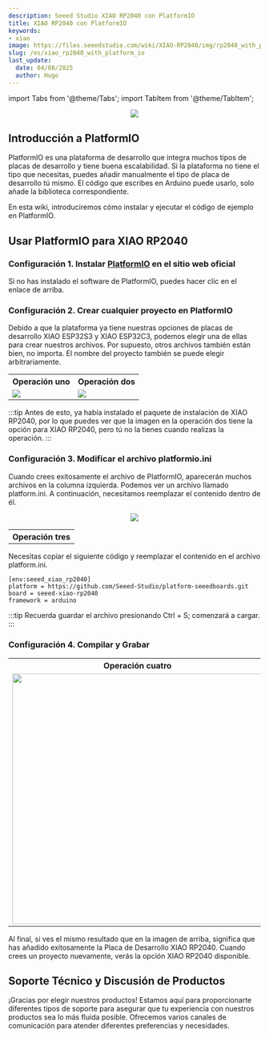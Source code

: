```yaml
---
description: Seeed Studio XIAO RP2040 con PlatformIO
title: XIAO RP2040 con PlatformIO
keywords:
- xiao
image: https://files.seeedstudio.com/wiki/XIAO-RP2040/img/rp2040_with_platformio.webp
slug: /es/xiao_rp2040_with_platform_io
last_update:
  date: 04/08/2025
  author: Hugo
---
```


import Tabs from '@theme/Tabs';
import TabItem from '@theme/TabItem';

<div align="center"><img width={600} src="https://files.seeedstudio.com/wiki/XIAO-RP2040/img/rp2040_with_platformio.jpg" /></div>

## Introducción a PlatformIO

PlatformIO es una plataforma de desarrollo que integra muchos tipos de placas de desarrollo y tiene buena escalabilidad. Si la plataforma no tiene el tipo que necesitas, puedes añadir manualmente el tipo de placa de desarrollo tú mismo. El código que escribes en Arduino puede usarlo, solo añade la biblioteca correspondiente.

En esta wiki, introduciremos cómo instalar y ejecutar el código de ejemplo en PlatformIO.

## Usar PlatformIO para XIAO RP2040

### Configuración 1. Instalar [PlatformIO](https://platformio.org/platformio-ide) en el sitio web oficial

Si no has instalado el software de PlatformIO, puedes hacer clic en el enlace de arriba.

### Configuración 2. Crear cualquier proyecto en PlatformIO

Debido a que la plataforma ya tiene nuestras opciones de placas de desarrollo XIAO ESP32S3 y XIAO ESP32C3, podemos elegir una de ellas para crear nuestros archivos. Por supuesto, otros archivos también están bien, no importa. El nombre del proyecto también se puede elegir arbitrariamente.

<table align="center">
  <tr>
      <th>Operación uno</th>
        <th>Operación dos</th>
  </tr>
  <tr>
      <td><div style={{textAlign:'center'}}><img src="https://files.seeedstudio.com/wiki/esp32c6_platformio/4.png" style={{width:500, height:'auto'}}/></div></td>
        <td><div style={{textAlign:'center'}}><img src="https://files.seeedstudio.com/wiki/esp32c6_platformio/3.png" style={{width:700, height:'auto'}}/></div></td>
  </tr>
</table>

:::tip
Antes de esto, ya había instalado el paquete de instalación de XIAO RP2040, por lo que puedes ver que la imagen en la operación dos tiene la opción para XIAO RP2040, pero tú no la tienes cuando realizas la operación.
:::

### Configuración 3. Modificar el archivo platformio.ini

Cuando crees exitosamente el archivo de PlatformIO, aparecerán muchos archivos en la columna izquierda. Podemos ver un archivo llamado platform.ini. A continuación, necesitamos reemplazar el contenido dentro de él.

<table align="center">
  <tr>
      <th>Operación tres</th>
  </tr>
  <tr>
<div align="center"><img width={500} src="https://files.seeedstudio.com/wiki/esp32c6_platformio/2.png" /></div>
  </tr>
</table>

Necesitas copiar el siguiente código y reemplazar el contenido en el archivo platform.ini.

```
[env:seeed_xiao_rp2040]
platform = https://github.com/Seeed-Studio/platform-seeedboards.git
board = seeed-xiao-rp2040
framework = arduino
```

:::tip
Recuerda guardar el archivo presionando Ctrl + S; comenzará a cargar.
:::

### Configuración 4. Compilar y Grabar

<table align="center">  
  <tr>  
      <th>Operación cuatro</th>  
  </tr>  
  <tr>  
      <td>  
          <div align="center">  
              <img width="500" src="https://files.seeedstudio.com/wiki/XIAO-RP2040/img/rp2040_platformio_complied.png" />  
          </div>  
      </td>  
  </tr>  
</table>  
Al final, si ves el mismo resultado que en la imagen de arriba, significa que has añadido exitosamente la Placa de Desarrollo XIAO RP2040. Cuando crees un proyecto nuevamente, verás la opción XIAO RP2040 disponible.

## Soporte Técnico y Discusión de Productos

¡Gracias por elegir nuestros productos! Estamos aquí para proporcionarte diferentes tipos de soporte para asegurar que tu experiencia con nuestros productos sea lo más fluida posible. Ofrecemos varios canales de comunicación para atender diferentes preferencias y necesidades.

<div class="button_tech_support_container">
<a href="https://forum.seeedstudio.com/" class="button_forum"></a> 
<a href="https://www.seeedstudio.com/contacts" class="button_email"></a>
</div>

<div class="button_tech_support_container">
<a href="https://discord.gg/eWkprNDMU7" class="button_discord"></a> 
<a href="https://github.com/Seeed-Studio/wiki-documents/discussions/69" class="button_discussion"></a>
</div>